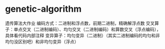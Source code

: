 # genetic-algorithm
遗传算法大作业
编码方式：二进制和浮点数，前期二进制，精确解浮点数
交叉算子：单点交叉（二进制编码）、均匀交叉（二进制编码）和算数交叉（浮点编码），具体看代码内部注释
变异算子：均匀变异（二进制）（其实二进制编码的均匀和非均匀没区别吧）和非均匀变异（浮点）
